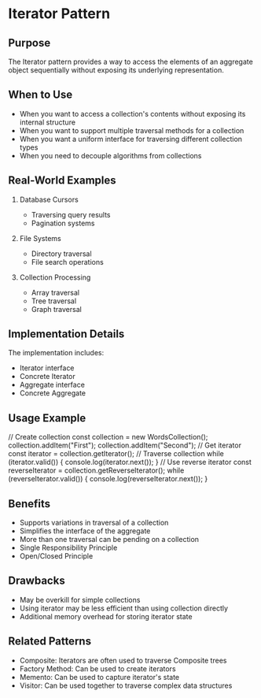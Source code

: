 # Iterator Pattern

## Purpose
The Iterator pattern provides a way to access the elements of an aggregate object sequentially without exposing its underlying representation.

## When to Use
- When you want to access a collection's contents without exposing its internal structure
- When you want to support multiple traversal methods for a collection
- When you want a uniform interface for traversing different collection types
- When you need to decouple algorithms from collections

## Real-World Examples
1. Database Cursors
   - Traversing query results
   - Pagination systems

2. File Systems
   - Directory traversal
   - File search operations

3. Collection Processing
   - Array traversal
   - Tree traversal
   - Graph traversal

## Implementation Details
The implementation includes:
- Iterator interface
- Concrete Iterator
- Aggregate interface
- Concrete Aggregate

## Usage Example 

// Create collection
const collection = new WordsCollection();
collection.addItem("First");
collection.addItem("Second");
// Get iterator
const iterator = collection.getIterator();
// Traverse collection
while (iterator.valid()) {
console.log(iterator.next());
}
// Use reverse iterator
const reverseIterator = collection.getReverseIterator();
while (reverseIterator.valid()) {
console.log(reverseIterator.next());
}

## Benefits
- Supports variations in traversal of a collection
- Simplifies the interface of the aggregate
- More than one traversal can be pending on a collection
- Single Responsibility Principle
- Open/Closed Principle

## Drawbacks
- May be overkill for simple collections
- Using iterator may be less efficient than using collection directly
- Additional memory overhead for storing iterator state

## Related Patterns
- Composite: Iterators are often used to traverse Composite trees
- Factory Method: Can be used to create iterators
- Memento: Can be used to capture iterator's state
- Visitor: Can be used together to traverse complex data structures